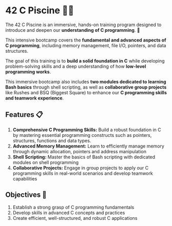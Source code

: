 # 42 C Piscine 🏊‍♂️
The 42 C Piscine is an immersive, hands-on training program designed to introduce and deepen our **understanding of C programming**. 🌟

This intensive bootcamp covers the **fundamental and advanced aspects of C programming**, including memory management, file I/O, pointers, and data structures.

The goal of this training is to **build a solid foundation in C** while developing problem-solving skills and a deep understanding of how **low-level programming works**.

This immersive bootcamp also includes **two modules dedicated to learning Bash basics** through shell scripting,
as well as **collaborative group projects** like Rushes and BSQ (Biggest Square) to enhance our **C programming skills and teamwork experience**.

## Features 📋
1. **Comprehensive C Programming Skills:** Build a robust foundation in C by mastering essential programming constructs such as pointers, structures, functions and data types.
2. **Advanced Memory Management:** Learn to efficiently manage memory through dynamic allocation, pointers and address manipulation
3. **Shell Scripting:** Master the basics of Bash scripting with dedicated modules on shell programming
4. **Collaborative Projects:** Engage in group projects to apply our C programming skills in real-world scenarios and develop teamwork capabilities

## Objectives 🎯
1. Establish a strong grasp of C programming fundamentals
2. Develop skills in advanced C concepts and practices
3. Create efficient, well-structured, and robust C applications
